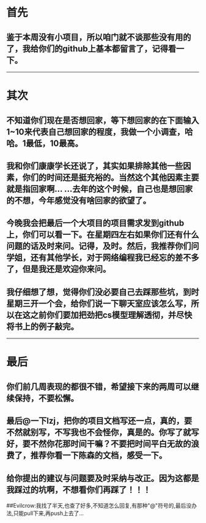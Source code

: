 # 首先

## 鉴于本周没有小项目，所以咱门就不谈那些没有用的了，我给你们的github上基本都留言了，记得看一下。

---


# 其次

## 不知道你们现在是否想回家，等下想回家的在下面输入1~10来代表自己想回家的程度，我做一个小调查，哈哈。1最低，10最高。

## 我和你们康康学长还说了，其实如果排除其他一些因素，你们的时间还是挺充裕的。当然这个其他因素主要就是指回家啊... ...去年的这个时候，自己也是想回家的不想，今年感觉没有啥回家的欲望了。

## 今晚我会把最后一个大项目的项目需求发到github上，你们可以看一下。在星期四左右如果你们还有什么问题的话及时来问。记得，及时。然后，我推荐你们问学姐，还有其他学长，对于网络编程我已经忘的差不多了，但是我还是欢迎你来问。

## 我仔细想了想，觉得你们没必要自己去踩那些坑，到时星期三开一个会，给你们说一下聊天室应该怎么写，所以在这之前你们要加把劲把cs模型理解透彻，并尽快将书上的例子敲完。


---
# 最后

## 你们前几周表现的都很不错，希望接下来的两周可以继续保持，不要松懈。

## 最后@一下lzj，把你的项目文档写还一点，真的，要不然就别写，不写我也不会怪你，真是的。你写了就写好，要不然你花那时间干嘛？不要把时间平白无故的浪费了，推荐你看一下陈森的文档，感受一下。

## 给你提出的建议与问题要及时采纳与改正。因为这都是我踩过的坑啊，不想看你们再踩了！！！

##Evilcrow:我找了半天,也查了好多,不知道怎么回复,有那种"@"符号的,最后没办法,只能pull下来,再push上去了...
